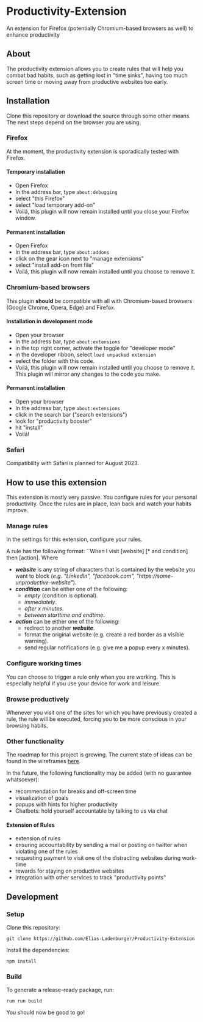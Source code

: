 # Productivity-Extension

An extension for Firefox (potentially Chromium-based browsers as well) to enhance productivity

## About
The productivity extension allows you to create rules that will help you combat bad habits, such as getting lost in "time sinks", having too much screen time or moving away from productive websites too early.

## Installation
Clone this repository or download the source through some other means.
The next steps depend on the browser you are using.

### Firefox
At the moment, the productivity extension is sporadically tested with Firefox.

#### Temporary installation
- Open Firefox
- In the address bar, type ```about:debugging```
- select "this Firefox"
- select "load temporary add-on"
- Voilá, this plugin will now remain installed until you close your Firefox window.

#### Permanent installation  
- Open Firefox
- In the address bar, type ```about:addons```
- click on the gear icon next to "manage extensions"
- select "install add-on from file"
- Voilá, this plugin will now remain installed until you choose to remove it.

### Chromium-based browsers
This plugin **should** be compatible with all with Chromium-based browsers (Google Chrome, Opera, Edge) and Firefox.

#### Installation in development mode
- Open your browser
- In the address bar, type ```about:extensions```
- in the top right corner, activate the toggle for "developer mode"
- in the developer ribbon, select ```load unpacked extension```
- select the folder with this code.
- Voilá, this plugin will now remain installed until you choose to remove it. This plugin will mirror any changes to the code you make.

#### Permanent installation
- Open your browser
- In the address bar, type `about:extensions`
- click in the search bar ("search extensions")
- look for "productivity booster"
- hit "install"
- Voilá!

### Safari
Compatibility with Safari is planned for August 2023.

## How to use this extension
This extension is mostly very passive. You configure rules for your personal productivity. Once the rules are in place, lean back and watch your habits improve.
  
### Manage rules
In the settings for this extension, configure your rules.

A rule has the following format:
``When I visit [website] [* and condition] then [action].
Where 
- ***website*** is any string of characters that is contained by the website you want to block (*e.g. "LinkedIn", "facebook.com", "https://some-unproductive-website"*).
- ***condition*** can be either one of the following:
	- *empty* (condition is optional).
	- *immediately*.
	- *after x minutes*.
	- *between starttime and endtime*.
- ***action*** can be either one of the following:
	- redirect to another ***website***.
	- format the original website (e.g. create a red border as a visible warning).
	- send regular notifications (e.g. give me a popup every x minutes).

### Configure working times
You can choose to trigger a rule only when you are working. This is especially helpful if you use your device for work and leisure.


### Browse productively
Whenever you visit one of the sites for which you have previously created a rule, the rule will be executed, forcing you to be more conscious in your browsing habits.

### Other functionality
The roadmap for this project is growing. The current state of ideas can be found in the wireframes [here](https://www.figma.com/file/EEJ6kSS1m5xACAo1oPl2kU/Productivity-Booster?type=design&node-id=0%3A1&t=k9YagoVDnUPXN3TQ-1).

In the future, the following functionality may be added (with no guarantee whatsoever):
- recommendation for breaks and off-screen time
- visualization of goals
- popups with hints for higher productivity
- Chatbots: hold yourself accountable by talking to us via chat

#### Extension of Rules
- extension of rules
- ensuring accountability by sending a mail or posting on twitter when violating one of the rules
- requesting payment to visit one of the distracting websites during work-time
- rewards for staying on productive websites
- integration with other services to track "productivity points"


## Development

### Setup
Clone this repository:
```
git clone https://github.com/Elias-Ladenburger/Productivity-Extension
```

Install the dependencies:
```
npm install
```

### Build

To generate a release-ready package, run:
```
rum run build
```

You should now be good to go!